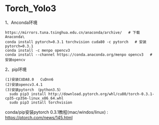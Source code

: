 # Torch_Yolo3


1、Anconda环境

    https://mirrors.tuna.tsinghua.edu.cn/anaconda/archive/   # 下载Anaconda\
    conda install pytorch=0.3.1 torchvision cuda80 -c pytorch   # 安装pytorch=0.3.1
    conda install -c menpo opencv3
    conda install --channel https://conda.anaconda.org/menpo opencv3   # 安装opencv


2、pip环境

    (1)安装CUDA8.0   CuDnn6
    (2)安装opencv3.4.1
    (3)安装pytorch （python3.5）
      sudo pip3 install http://download.pytorch.org/whl/cu80/torch-0.3.1-cp35-cp35m-linux_x86_64.whl
      sudo pip3 install torchvision
                  
conda/pip安装pytorch 0.3.1教程(mac/windos/linux) : https://ptorch.com/news/145.html
      
